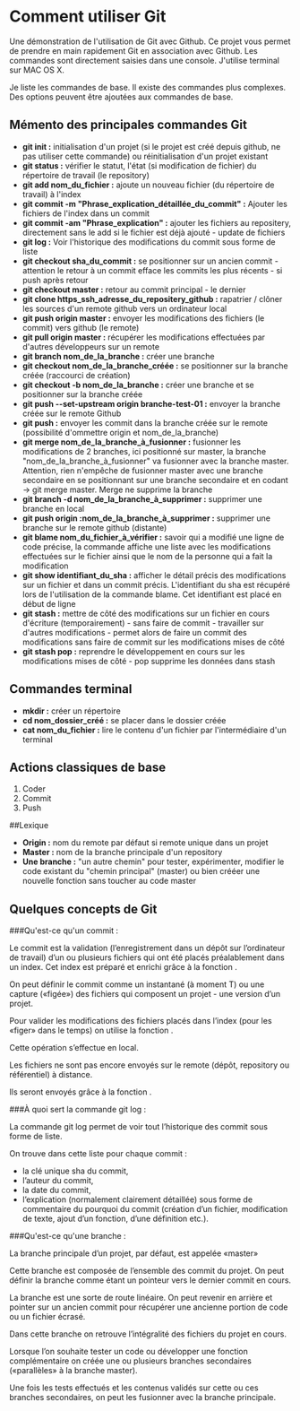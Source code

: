 # Comment utiliser Git
Une démonstration de l'utilisation de Git avec Github. Ce projet vous permet de prendre en main rapidement Git en association avec Github.
Les commandes sont directement saisies dans une console. J'utilise terminal sur MAC OS X.

Je liste les commandes de base. Il existe des commandes plus complexes. Des options peuvent être ajoutées aux commandes de base.


## Mémento des principales commandes Git
- **git init :** initialisation d'un projet (si le projet est créé depuis github, ne pas utiliser cette commande) ou réinitialisation d'un projet existant
- **git status :** vérifier le statut, l'état (si modification de fichier) du répertoire de travail (le repository)
- **git add nom_du_fichier :** ajoute un nouveau fichier (du répertoire de travail) à l'index
- **git commit -m "Phrase_explication_détaillée_du_commit" :** Ajouter les fichiers de l'index dans un commit
- **git commit -am "Phrase_explication" :** ajouter les fichiers au repositery, directement sans le add si le fichier est déjà ajouté - update de fichiers
- **git log :** Voir l'historique des modifications du commit sous forme de liste
- **git checkout sha_du_commit :** se positionner sur un ancien commit - attention le retour à un commit efface les commits les plus récents - si push après retour
- **git checkout master :** retour au commit principal - le dernier
- **git clone https_ssh_adresse_du_repositery_github :** rapatrier / clôner les sources d'un remote github vers un ordinateur local
- **git push origin master :** envoyer les modifications des fichiers (le commit) vers github (le remote)
- **git pull origin master :** récupérer les modifications effectuées par d'autres développeurs sur un remote
- **git branch nom_de_la_branche :** créer une branche
- **git checkout nom_de_la_branche_créée :** se positionner sur la branche créée (raccourci de création)
- **git checkout -b nom_de_la_branche :** créer une branche et se positionner sur la branche créée
- **git push --set-upstream origin branche-test-01 :** envoyer la branche créée sur le remote Github
- **git push :** envoyer les commit dans la branche créée sur le remote (possibilité d'ommettre origin et nom_de_la_branche)
- **git merge nom_de_la_branche_à_fusionner :** fusionner les modifications de 2 branches, ici positionné sur master, la branche "nom_de_la_branche_à_fusionner" va fusionner avec la branche master. Attention, rien n'empêche de fusionner master avec une branche secondaire en se positionnant sur une branche secondaire et en codant -> git merge master. Merge ne supprime la branche
- **git branch -d nom_de_la_branche_à_supprimer :** supprimer une branche en local
- **git push origin :nom_de_la_branche_à_supprimer :** supprimer une branche sur le remote github (distante)
- **git blame nom_du_fichier_à_vérifier :** savoir qui a modifié une ligne de code précise, la commande affiche une liste avec les modifications effectuées sur le fichier ainsi que le nom de la personne qui a fait la modification
- **git show identifiant_du_sha :** afficher le détail précis des modifications sur un fichier et dans un commit précis. L'identifiant du sha est récupéré lors de l'utilisation de la commande blame. Cet identifiant est placé en début de ligne
- **git stash :** mettre de côté des modifications sur un fichier en cours d'écriture (temporairement) - sans faire de commit - travailler sur d'autres modifications - permet alors de faire un commit des modifications sans faire de commit sur les modifications mises de côté
- **git stash pop :** reprendre le développement en cours sur les modifications mises de côté - pop supprime les données dans stash

## Commandes terminal
- **mkdir :** créer un répertoire
- **cd nom_dossier_créé :** se placer dans le dossier créée
- **cat nom_du_fichier :** lire le contenu d'un fichier par l'intermédiaire d'un terminal

## Actions classiques de base
1. Coder
2. Commit
3. Push

##Lexique
- **Origin :** nom du remote par défaut si remote unique dans un projet
- **Master :** nom de la branche principale d'un repository
- **Une branche :** "un autre chemin" pour tester, expérimenter, modifier le code existant du "chemin principal" (master) ou bien crééer une nouvelle fonction sans toucher au code master

## Quelques concepts de Git
###Qu'est-ce qu'un commit :
		
Le commit est la validation (l’enregistrement dans un dépôt sur l’ordinateur de travail) d’un ou plusieurs fichiers qui ont été placés préalablement dans un index. Cet index est préparé et enrichi grâce à la fonction <commit add nom_du_fichier>.

On peut définir le commit comme un instantané (à moment T) ou une capture («figée») des fichiers qui composent un projet - une version d’un projet.

Pour valider les modifications des fichiers placés dans l’index (pour les «figer» dans le temps) on utilise la fonction <git commit>.

Cette opération s’effectue en local.

Les fichiers ne sont pas encore envoyés sur le remote (dépôt, repository ou référentiel) à distance.

Ils seront envoyés grâce à la fonction <git push nom_du_remote nom_de_la_branche>.


###À quoi sert la commande git log :

La commande git log permet de voir tout l’historique des commit sous forme de liste.

On trouve dans cette liste pour chaque commit :
- la clé unique sha du commit,
- l’auteur du commit,
- la date du commit,
- l’explication (normalement clairement détaillée) sous forme de commentaire du pourquoi du commit (création d’un fichier, modification de texte, ajout d’un fonction, d’une définition etc.).


###Qu'est-ce qu'une branche :

La branche principale d’un projet, par défaut, est appelée «master»

Cette branche est composée de l’ensemble des commit du projet.
On peut définir la branche comme étant un pointeur vers le dernier commit en cours.

La branche est une sorte de route linéaire. On peut revenir en arrière et pointer sur un ancien commit pour récupérer une ancienne portion de code ou un fichier écrasé.

Dans cette branche on retrouve l’intégralité des fichiers du projet en cours.

Lorsque l’on souhaite tester un code ou développer une fonction complémentaire on créée une ou plusieurs branches secondaires («parallèles» à la branche master).

Une fois les tests effectués et les contenus validés sur cette ou ces branches secondaires, on peut les fusionner avec la branche principale.